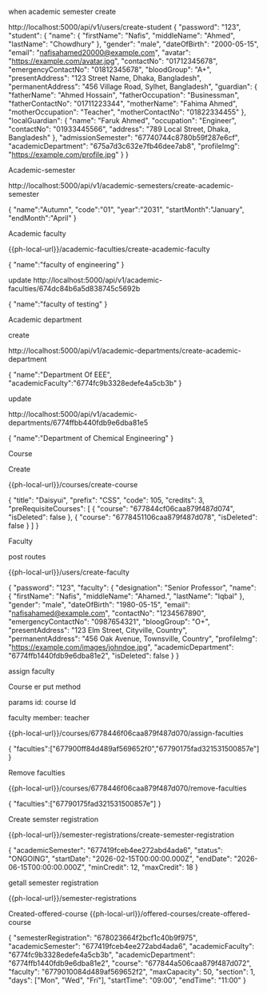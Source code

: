 
when academic semester create

http://localhost:5000/api/v1/users/create-student
{
  "password": "123",
  "student": {
    "name": {
      "firstName": "Nafis",
      "middleName": "Ahmed",
      "lastName": "Chowdhury"
    },
    "gender": "male",
    "dateOfBirth": "2000-05-15",
    "email": "nafisahamed20000@example.com",
    "avatar": "https://example.com/avatar.jpg",
    "contactNo": "01712345678",
    "emergencyContactNo": "01812345678",
    "bloodGroup": "A+",
    "presentAddress": "123 Street Name, Dhaka, Bangladesh",
    "permanentAddress": "456 Village Road, Sylhet, Bangladesh",
    "guardian": {
      "fatherName": "Ahmed Hossain",
      "fatherOccupation": "Businessman",
      "fatherContactNo": "01711223344",
      "motherName": "Fahima Ahmed",
      "motherOccupation": "Teacher",
      "motherContactNo": "01822334455"
    },
    "localGuardian": {
      "name": "Faruk Ahmed",
      "occupation": "Engineer",
      "contactNo": "01933445566",
      "address": "789 Local Street, Dhaka, Bangladesh"
    },
    "admissionSemester": "67740744c8780b59f287e6cf",
    "academicDepartment": "675a7d3c632e7fb46dee7ab8",
    "profileImg": "https://example.com/profile.jpg"
  }
}

Academic-semester

http://localhost:5000/api/v1/academic-semesters/create-academic-semester

{
    "name":"Autumn",
    "code":"01",
    "year":"2031",
    "startMonth":"January",
    "endMonth":"April"
}

Academic faculty 

{{ph-local-url}}/academic-faculties/create-academic-faculty

{
    "name":"faculty of engineering"
}

update
http://localhost:5000/api/v1/academic-faculties/674dc84b6a5d838745c5692b


{
    "name":"faculty of testing"
}

Academic department

create

http://localhost:5000/api/v1/academic-departments/create-academic-department

{
    "name":"Department Of EEE",
    "academicFaculty":"6774fc9b3328edefe4a5cb3b"
}

update

http://localhost:5000/api/v1/academic-departments/6774ffbb440fdb9e6dba81e5

{
    "name":"Department of Chemical Engineering"
}

Course

Create

{{ph-local-url}}/courses/create-course

{
  "title": "Daisyui",
  "prefix": "CSS",
  "code": 105,
  "credits": 3,
  "preRequisiteCourses": [
    {
      "course": "677844cf06caa879f487d074",
      "isDeleted": false
    },
    {
      "course": "6778451106caa879f487d078",
      "isDeleted": false
    }
  ]
}


Faculty 

post routes

{{ph-local-url}}/users/create-faculty

{
    "password": "123",
    "faculty": {
        "designation": "Senior Professor",
        "name": {
            "firstName": "Nafis",
            "middleName": "Ahamed.",
            "lastName": "Iqbal"
        },
        "gender": "male",
        "dateOfBirth": "1980-05-15",
        "email": "nafisahamed@example.com",
        "contactNo": "1234567890",
        "emergencyContactNo": "0987654321",
        "bloogGroup": "O+",
        "presentAddress": "123 Elm Street, Cityville, Country",
        "permanentAddress": "456 Oak Avenue, Townsville, Country",
        "profileImg": "https://example.com/images/johndoe.jpg",
        "academicDepartment": "6774ffb1440fdb9e6dba81e2",
        "isDeleted": false
    }
}


assign faculty

Course er put method

params id: course Id

faculty member: teacher

{{ph-local-url}}/courses/6778446f06caa879f487d070/assign-faculties

{
   "faculties":["677900ff84d489af569652f0","67790175fad321531500857e"] 
}


Remove faculties

{{ph-local-url}}/courses/6778446f06caa879f487d070/remove-faculties

{
   "faculties":["67790175fad321531500857e"] 
}

Create semster registration

{{ph-local-url}}/semester-registrations/create-semester-registration

{
    "academicSemester": "677419fceb4ee272abd4ada6",
    "status": "ONGOING",
    "startDate": "2026-02-15T00:00:00.000Z",
    "endDate": "2026-06-15T00:00:00.000Z",
    "minCredit": 12,
    "maxCredit": 18
}

getall semester registration

{{ph-local-url}}/semester-registrations

Created-offered-course
{{ph-local-url}}/offered-courses/create-offered-course

{
  "semesterRegistration": "678023664f2bcf1c40b9f975",
  "academicSemester": "677419fceb4ee272abd4ada6",
  "academicFaculty": "6774fc9b3328edefe4a5cb3b",
  "academicDepartment": "6774ffb1440fdb9e6dba81e2",
  "course": "677844a506caa879f487d072",
  "faculty": "6779010084d489af569652f2",
  "maxCapacity": 50,
  "section": 1,
  "days": ["Mon", "Wed", "Fri"],
  "startTime": "09:00",
  "endTime": "11:00"
}



